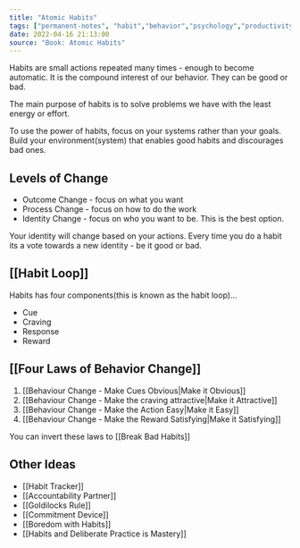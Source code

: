 ```yaml
---
title: "Atomic Habits"
tags: ["permanent-notes", "habit","behavior","psychology","productivity" ]
date: 2022-04-16 21:13:00
source: "Book: Atomic Habits"
---
```


Habits are small actions repeated many times - enough to become automatic. It is the compound interest of our behavior. They can be good or bad.

The main purpose of habits is to solve problems we have with the least energy or effort.

To use the power of habits, focus on your systems rather than your goals. Build your environment(system) that enables good habits and discourages bad ones.

## Levels of Change

- Outcome Change - focus on what you want
- Process Change - focus on how to do the work
- Identity Change - focus on who you want to be. This is the best option.

Your identity will change based on your actions. Every time you do a habit its a vote towards a new identity - be it good or bad.

## [[Habit Loop]]

Habits has four components(this is known as the habit loop)...

- Cue
- Craving
- Response
- Reward

## [[Four Laws of Behavior Change]]

1. [[Behaviour Change - Make Cues Obvious|Make it Obvious]]
2. [[Behaviour Change - Make the craving attractive|Make it Attractive]]
3. [[Behaviour Change - Make the Action Easy|Make it Easy]]
4. [[Behaviour Change - Make the Reward Satisfying|Make it Satisfying]]

You can invert these laws to [[Break Bad Habits]]

## Other Ideas

- [[Habit Tracker]]
- [[Accountability Partner]]
- [[Goldilocks Rule]]
- [[Commitment Device]]
- [[Boredom with Habits]]
- [[Habits and Deliberate Practice is Mastery]]